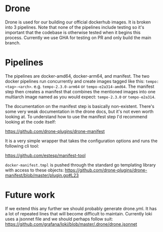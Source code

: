 # Drone

Drone is used for our building our official dockerhub images. It is broken into 3 
pipelines.  Note that none of the pipelines include testing so it's important that 
the codebase is otherwise tested when it begins this process. Currently we use GHA
for testing on PR and only build the main branch.

# Pipelines

The pipelines are docker-amd64, docker-arm64, and manifest.  The two docker pipelines 
run concurrently and create images tagged like this: `tempo:<tag>-<arch>`.  e.g.
`tempo-2.3.0-arm64` or `tempo-e2a314-amd64`.  The manifest step then creates a manifest 
that combines the mentioned images into one multiarch image named as you would expect: 
`tempo-2.3.0` or `tempo-e2a314`.  

The documentation on the manifest step is basically non-existent. There's some very
weak documentation in the drone docs, but it's not even worth looking at. To understand
how to use the manifest step I'd recommend looking at the code itself:

https://github.com/drone-plugins/drone-manifest

It is a very simple wrapper that takes the configuration options and runs the following 
cli tool:

https://github.com/estesp/manifest-tool

`docker-manifest.tmpl` is pushed through the standard go templating library with access
to these objects: https://github.com/drone-plugins/drone-manifest/blob/master/plugin.go#L23

# Future work

If we extend this any further we should probably generate drone.yml. It has a lot of 
repeated lines that will become difficult to maintain.  Currently loki uses a jsonnet file
and we should perhaps follow suit: https://github.com/grafana/loki/blob/master/.drone/drone.jsonnet